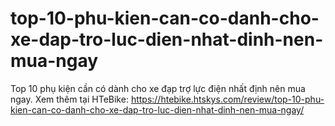 # top-10-phu-kien-can-co-danh-cho-xe-dap-tro-luc-dien-nhat-dinh-nen-mua-ngay
Top 10 phụ kiện cần có dành cho xe đạp trợ lực điện nhất định nên mua ngay. Xem thêm tại HTeBike: https://htebike.htskys.com/review/top-10-phu-kien-can-co-danh-cho-xe-dap-tro-luc-dien-nhat-dinh-nen-mua-ngay/
